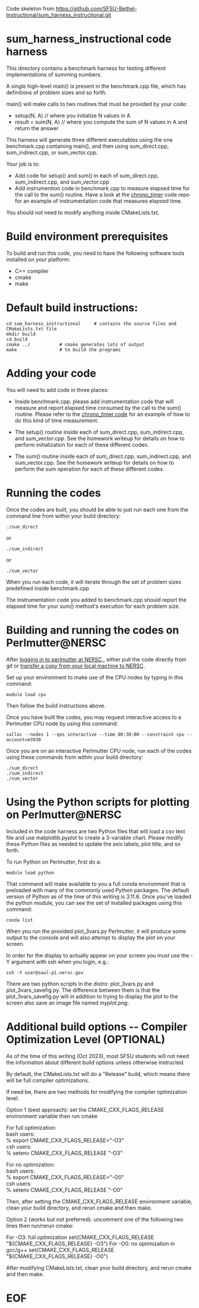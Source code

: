 Code skeleton from https://github.com/SFSU-Bethel-Instructional/sum_harness_instructional.git

# sum_harness_instructional code harness

This directory contains a benchmark harness for testing different implementations of
summing numbers.

A single high-level main() is present in the benchmark.cpp file, which has definitions of problem sizes and so forth. 

main() will make calls to two routines that must be provided by your code:
* setup(N, A) // where you initialize N values in A
* result = sum(N, A) // where you compute the sum of N values in A and return the answer

This harness will generate three different executables using the one benchmark.cpp containing main(), and then using sum_direct.cpp, sum_indirect.cpp, or sum_vector.cpp.

Your job is to:

* Add code for setup() and sum() in each of sum_direct.cpp, sum_indirect.cpp, and sum_vector.cpp
* Add instrumention code in benchmark.cpp to measure elapsed time for the call to the sum() routine.
Have a look at the [chrono_timer](https://github.com/SFSU-Bethel-Instructional/chrono_timer) code repo for an example of instrumentation code that measures
elapsed time.

You should not need to modify anything inside CMakeLists.txt.

# Build environment prerequisites

To build and run this code, you need to have the following software tools installed on your platform:

* C++ compiler
* cmake
* make

# Default build instructions:


    cd sum_harness_instructional     # contains the source files and CMakeLists.txt file  
    mkdir build  
    cd build  
    cmake ../           # cmake generates lots of output   
    make                # to build the programs  



# Adding your code

You will need to add code in three places:

* Inside benchmark.cpp: please add instrumentation code that will measure and report elapsed time consumed by the call to the sum() routine. Please refer to the [chrono_timer code](https://github.com/SFSU-Bethel-Instructional/chrono_timer) for an example of how to do this kind of time measurement.

* The setup() routine inside each of sum_direct.cpp, sum_indirect.cpp, and sum_vector.cpp. See the homework writeup for details on how to perform initialization for each of these different codes.

* The sum() routine inside each of sum_direct.cpp, sum_indirect.cpp, and sum_vector.cpp. See the homework writeup for details on how to perform the sum operation for each of these different codes.

# Running the codes

Once the codes are built, you should be able to just run each one from the command line from within your build directory:

    ./sum_direct  

or 

    ./sum_indirect  

or

    ./sum_vector  

When you run each code, it will iterate through the set of problem sizes predefined inside benchmark.cpp

The instrumentation code you added to benchmark.cpp should report the elapsed time for your sum() method's execution for each problem size.

# Building and running the codes on Perlmutter@NERSC

After [logging in to perlmutter at NERSC,](https://docs.nersc.gov/systems/perlmutter/), either pull the code directly from git or [transfer a copy from your local machine to NERSC](https://docs.nersc.gov/services/scp/).

Set up your environment to make use of the CPU nodes by typing in this command:

    module load cpu

Then follow the build instructions above.

Once you have built the codes, you may request interactive access to a Perlmutter CPU node by using this command:

    salloc --nodes 1 --qos interactive --time 00:30:00 --constraint cpu --account=m3930

Once you are on an interactive Perlmutter CPU node, run each of the codes using these commands from within your build directory:

    ./sum_direct
    ./sum_indirect
    ./sum_vector


# Using the Python scripts for plotting on Perlmutter@NERSC

Included in the code harness are two Python files that will load a 
csv text file and use matplotlib.pyplot to create a 3-variable chart.
Please modify these Python files as needed to update the axis labels, 
plot title, and so forth.

To run Python on Perlmutter, first do a:

    module load python

That command will make available to you a full conda environment that 
is preloaded with many of the commonly used Python packages. The default
version of Python as of the time of this writing is 3.11.6.
Once you've loaded the python module, you can see the set of 
installed packages using this command:

    conda list

When you run the provided plot\_3vars.py Perlmutter, it will produce some 
output to the console and will also attempt to display the plot on your
screen. 

In order for the display to actually appear on your screen you must use
the -Y argument with ssh when you login, e.g.:

    ssh -Y user@saul-p1.nersc.gov

There are two python scripts in the distro: plot\_3vars.py and
plot\_3vars\_savefig.py. The difference between them is that the
plot\_3vars\_savefig.py will in addition to trying to display
the plot to the screen also save an image file named *myplot.png*.

# Additional build options -- Compiler Optimization Level (OPTIONAL)

As of the time of this writing (Oct 2023), most SFSU students will not need
the information about different build options unless otherwise
instructed.

By default, the CMakeLists.txt will do a "Release" build, which means there will be full compiler optimizations.

If need be, there are two methods for modifying the compiler optimization level.

Option 1 (best approach): set the CMAKE_CXX_FLAGS_RELEASE environment variable then run cmake

For full optimization:  
 bash users:  
 % export CMAKE_CXX_FLAGS_RELEASE="-O3"  
 csh users:  
 % setenv CMAKE_CXX_FLAGS_RELEASE "-O3"  

For no optimization:  
 bash users:  
 % export CMAKE_CXX_FLAGS_RELEASE="-O0"  
 csh users:  
 % setenv CMAKE_CXX_FLAGS_RELEASE "-O0"  

 Then, after setting the CMAKE_CXX_FLAGS_RELEASE environment variable, clean your build directory, and rerun cmake and then make.


Option 2 (works but not preferred): uncomment one of the following two lines then run/rerun cmake:

For -O3: full optimization 
   set(CMAKE_CXX_FLAGS_RELEASE "${CMAKE_CXX_FLAGS_RELEASE} -O3")
For -O0: no optimization in gcc/g++
   set(CMAKE_CXX_FLAGS_RELEASE "${CMAKE_CXX_FLAGS_RELEASE} -O0")

After modifying CMakeLists.txt, clean your build directory, and rerun cmake and then make.


# EOF
